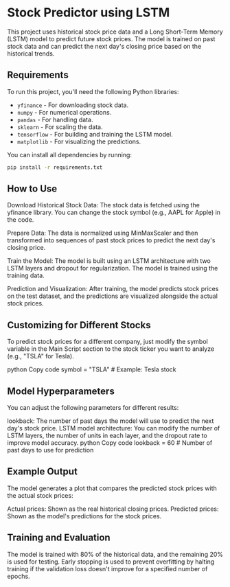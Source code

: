 # Stock Predictor using LSTM

This project uses historical stock price data and a Long Short-Term Memory (LSTM) model to predict future stock prices. The model is trained on past stock data and can predict the next day's closing price based on the historical trends.

## Requirements

To run this project, you'll need the following Python libraries:

- `yfinance` - For downloading stock data.
- `numpy` - For numerical operations.
- `pandas` - For handling data.
- `sklearn` - For scaling the data.
- `tensorflow` - For building and training the LSTM model.
- `matplotlib` - For visualizing the predictions.

You can install all dependencies by running:

```bash
pip install -r requirements.txt
```

## How to Use
Download Historical Stock Data: The stock data is fetched using the yfinance library. You can change the stock symbol (e.g., AAPL for Apple) in the code.

Prepare Data: The data is normalized using MinMaxScaler and then transformed into sequences of past stock prices to predict the next day's closing price.

Train the Model: The model is built using an LSTM architecture with two LSTM layers and dropout for regularization. The model is trained using the training data.

Prediction and Visualization: After training, the model predicts stock prices on the test dataset, and the predictions are visualized alongside the actual stock prices.

## Customizing for Different Stocks
To predict stock prices for a different company, just modify the symbol variable in the Main Script section to the stock ticker you want to analyze (e.g., "TSLA" for Tesla).

python
Copy code
symbol = "TSLA"  # Example: Tesla stock
## Model Hyperparameters
You can adjust the following parameters for different results:

lookback: The number of past days the model will use to predict the next day's stock price.
LSTM model architecture: You can modify the number of LSTM layers, the number of units in each layer, and the dropout rate to improve model accuracy.
python
Copy code
lookback = 60  # Number of past days to use for prediction
## Example Output
The model generates a plot that compares the predicted stock prices with the actual stock prices:

Actual prices: Shown as the real historical closing prices.
Predicted prices: Shown as the model's predictions for the stock prices.
## Training and Evaluation
The model is trained with 80% of the historical data, and the remaining 20% is used for testing. Early stopping is used to prevent overfitting by halting training if the validation loss doesn't improve for a specified number of epochs.
